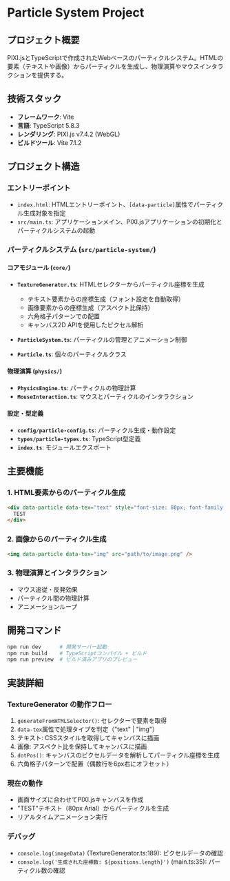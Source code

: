 # Particle System Project

## プロジェクト概要
PIXI.jsとTypeScriptで作成されたWebベースのパーティクルシステム。HTMLの要素（テキストや画像）からパーティクルを生成し、物理演算やマウスインタラクションを提供する。

## 技術スタック
- **フレームワーク**: Vite
- **言語**: TypeScript 5.8.3
- **レンダリング**: PIXI.js v7.4.2 (WebGL)
- **ビルドツール**: Vite 7.1.2

## プロジェクト構造

### エントリーポイント
- `index.html`: HTMLエントリーポイント、`[data-particle]`属性でパーティクル生成対象を指定
- `src/main.ts`: アプリケーションメイン、PIXI.jsアプリケーションの初期化とパーティクルシステムの起動

### パーティクルシステム (`src/particle-system/`)

#### コアモジュール (`core/`)
- **`TextureGenerator.ts`**: HTMLセレクターからパーティクル座標を生成
  - テキスト要素からの座標生成（フォント設定を自動取得）
  - 画像要素からの座標生成（アスペクト比保持）
  - 六角格子パターンでの配置
  - キャンバス2D APIを使用したピクセル解析

- **`ParticleSystem.ts`**: パーティクルの管理とアニメーション制御
- **`Particle.ts`**: 個々のパーティクルクラス

#### 物理演算 (`physics/`)
- **`PhysicsEngine.ts`**: パーティクルの物理計算
- **`MouseInteraction.ts`**: マウスとパーティクルのインタラクション

#### 設定・型定義
- **`config/particle-config.ts`**: パーティクル生成・動作設定
- **`types/particle-types.ts`**: TypeScript型定義
- **`index.ts`**: モジュールエクスポート

## 主要機能

### 1. HTML要素からのパーティクル生成
```html
<div data-particle data-tex="text" style="font-size: 80px; font-family: Arial">
  TEST
</div>
```

### 2. 画像からのパーティクル生成
```html
<img data-particle data-tex="img" src="path/to/image.png" />
```

### 3. 物理演算とインタラクション
- マウス追従・反発効果
- パーティクル間の物理計算
- アニメーションループ

## 開発コマンド
```bash
npm run dev      # 開発サーバー起動
npm run build    # TypeScriptコンパイル + ビルド
npm run preview  # ビルド済みアプリのプレビュー
```

## 実装詳細

### TextureGenerator の動作フロー
1. `generateFromHTMLSelector()`: セレクターで要素を取得
2. `data-tex`属性で処理タイプを判定（"text" | "img"）
3. テキスト: CSSスタイルを取得してキャンバスに描画
4. 画像: アスペクト比を保持してキャンバスに描画  
5. `dotPos()`: キャンバスのピクセルデータを解析してパーティクル座標を生成
6. 六角格子パターンで配置（偶数行を6px右にオフセット）

### 現在の動作
- 画面サイズに合わせてPIXI.jsキャンバスを作成
- "TEST"テキスト（80px Arial）からパーティクルを生成
- リアルタイムアニメーション実行

### デバッグ
- `console.log(imageData)` (TextureGenerator.ts:189): ピクセルデータの確認
- `console.log('生成された座標数: ${positions.length}')` (main.ts:35): パーティクル数の確認